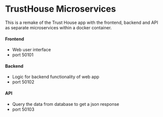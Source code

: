 # TrustHouse Microservices 

This is a remake of the Trust House app with the frontend, backend and API as separate microservices within a docker container.

#### Frontend
- Web user interface
- port 50101

#### Backend
- Logic for backend functionality of web app
- port 50102

#### API
- Query the data from database to get a json response
- port 50103